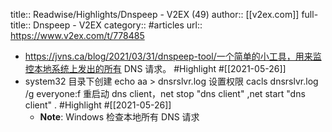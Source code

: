 title:: Readwise/Highlights/Dnspeep - V2EX (49)
author:: [[v2ex.com]]
full-title:: Dnspeep - V2EX
category:: #articles
url:: https://www.v2ex.com/t/778485

- https://jvns.ca/blog/2021/03/31/dnspeep-tool/一个简单的小工具，用来监控本地系统上发出的所有 DNS 请求。 #Highlight #[[2021-05-26]]
- system32 目录下创建 echo aa > dnsrslvr.log
  设置权限 cacls dnsrslvr.log /g everyone:f
  重启动 dns client，net stop "dns client" ,net start "dns client" . #Highlight #[[2021-05-26]]
	- **Note**: Windows 检查本地所有 DNS 请求